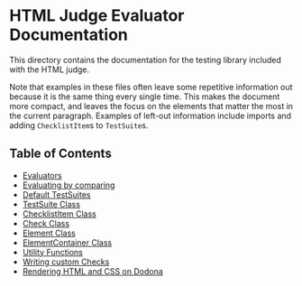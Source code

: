 # HTML Judge Evaluator Documentation

This directory contains the documentation for the testing library included with the HTML judge.

Note that examples in these files often leave some repetitive information out because it is the same thing every single time. This makes the document more compact, and leaves the focus on the elements that matter the most in the current paragraph. Examples of left-out information include imports and adding `ChecklistItem`s to `TestSuite`s.

## Table of Contents


- [Evaluators](pages/evaluators.md)
- [Evaluating by comparing](pages/evaluating-by-comparing.md)
- [Default TestSuites](pages/default-suites.md)
- [TestSuite Class](pages/testsuite-class.md)
- [ChecklistItem Class](pages/checklistitem-class.md)
- [Check Class](pages/check-class.md)
- [Element Class](pages/element-class.md)
- [ElementContainer Class](pages/elementcontainer-class.md)
- [Utility Functions](pages/utility-functions.md)
- [Writing custom Checks](pages/custom-checks.md)
- [Rendering HTML and CSS on Dodona](pages/rendering-on-dodona.md)